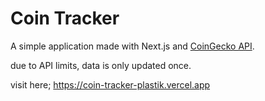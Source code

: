 # Coin Tracker

A simple application made with Next.js and [CoinGecko API](https://www.coingecko.com/en/api).

due to API limits, data is only updated once.

visit here;
https://coin-tracker-plastik.vercel.app
